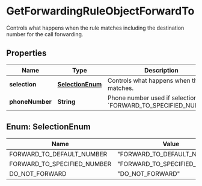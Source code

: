 

# GetForwardingRuleObjectForwardTo

Controls what happens when the rule matches including the destination number for the call forwarding.

## Properties

| Name | Type | Description | Notes |
|------------ | ------------- | ------------- | -------------|
|**selection** | [**SelectionEnum**](#SelectionEnum) | Controls what happens when the rule matches. |  |
|**phoneNumber** | **String** | Phone number used if selection is &#x60;FORWARD_TO_SPECIFIED_NUMBER&#x60;. |  [optional] |



## Enum: SelectionEnum

| Name | Value |
|---- | -----|
| FORWARD_TO_DEFAULT_NUMBER | &quot;FORWARD_TO_DEFAULT_NUMBER&quot; |
| FORWARD_TO_SPECIFIED_NUMBER | &quot;FORWARD_TO_SPECIFIED_NUMBER&quot; |
| DO_NOT_FORWARD | &quot;DO_NOT_FORWARD&quot; |




